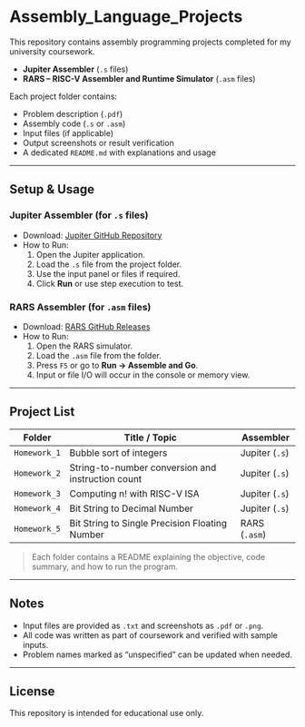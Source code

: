 # Assembly_Language_Projects
This repository contains assembly programming projects completed for my university coursework.

- **Jupiter Assembler** (`.s` files)
- **RARS – RISC-V Assembler and Runtime Simulator** (`.asm` files)

Each project folder contains:
- Problem description (`.pdf`)
- Assembly code (`.s` or `.asm`)
- Input files (if applicable)
- Output screenshots or result verification
- A dedicated `README.md` with explanations and usage

---

## Setup & Usage

### Jupiter Assembler (for `.s` files)

- Download: [Jupiter GitHub Repository](https://github.com/andrescv/jupiter)
- How to Run:
  1. Open the Jupiter application.
  2. Load the `.s` file from the project folder.
  3. Use the input panel or files if required.
  4. Click **Run** or use step execution to test.

### RARS Assembler (for `.asm` files)

- Download: [RARS GitHub Releases](https://github.com/TheThirdOne/rars/releases)
- How to Run:
  1. Open the RARS simulator.
  2. Load the `.asm` file from the folder.
  3. Press `F5` or go to **Run → Assemble and Go**.
  4. Input or file I/O will occur in the console or memory view.

---

## Project List

| Folder | Title / Topic | Assembler |
|--------|---------------|-----------|
| `Homework_1` | Bubble sort of integers | Jupiter (`.s`) |
| `Homework_2` | String-to-number conversion and instruction count | Jupiter (`.s`) |
| `Homework_3` | Computing n! with RISC-V ISA | Jupiter (`.s`) |
| `Homework_4` | Bit String to Decimal Number | Jupiter (`.s`) |
| `Homework_5` | Bit String to Single Precision Floating Number | RARS (`.asm`) |

> Each folder contains a README explaining the objective, code summary, and how to run the program.

---

## Notes

- Input files are provided as `.txt` and screenshots as `.pdf` or `.png`.
- All code was written as part of coursework and verified with sample inputs.
- Problem names marked as “unspecified” can be updated when needed.

---

## License

This repository is intended for educational use only.
